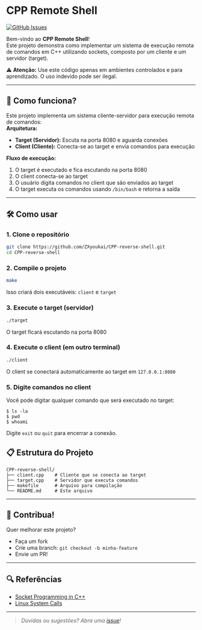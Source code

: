 # CPP Remote Shell

[![GitHub Issues](https://img.shields.io/github/issues/ZXyoukai/CPP-reverse-shell.svg)](https://github.com/ZXyoukai/CPP-reverse-shell/issues)

Bem-vindo ao **CPP Remote Shell**!  
Este projeto demonstra como implementar um sistema de execução remota de comandos em C++ utilizando sockets, composto por um cliente e um servidor (target).

⚠️ **Atenção:** Use este código apenas em ambientes controlados e para aprendizado. O uso indevido pode ser ilegal.

---

## 🚀 Como funciona?

Este projeto implementa um sistema cliente-servidor para execução remota de comandos:  
**Arquitetura:**
- **Target (Servidor):** Escuta na porta 8080 e aguarda conexões
- **Client (Cliente):** Conecta-se ao target e envia comandos para execução

**Fluxo de execução:**
1. O target é executado e fica escutando na porta 8080
2. O client conecta-se ao target
3. O usuário digita comandos no client que são enviados ao target
4. O target executa os comandos usando `/bin/bash` e retorna a saída

---

## 🛠️ Como usar

### 1. Clone o repositório
```bash
git clone https://github.com/ZXyoukai/CPP-reverse-shell.git
cd CPP-reverse-shell
```

### 2. Compile o projeto
```bash
make
```
Isso criará dois executáveis: `client` e `target`

### 3. Execute o target (servidor)
```bash
./target
```
O target ficará escutando na porta 8080

### 4. Execute o client (em outro terminal)
```bash
./client
```
O client se conectará automaticamente ao target em `127.0.0.1:8080`

### 5. Digite comandos no client
Você pode digitar qualquer comando que será executado no target:
```
$ ls -la
$ pwd  
$ whoami
```
Digite `exit` ou `quit` para encerrar a conexão.

## 📋 Estrutura do Projeto

```
CPP-reverse-shell/
├── client.cpp    # Cliente que se conecta ao target
├── target.cpp    # Servidor que executa comandos
├── makefile      # Arquivo para compilação
└── README.md     # Este arquivo
```

---

## 🤝 Contribua!

Quer melhorar este projeto?  
- Faça um fork
- Crie uma branch: `git checkout -b minha-feature`
- Envie um PR!

---

## 🔍 Referências

- [Socket Programming in C++](https://www.geeksforgeeks.org/socket-programming-cc/)
- [Linux System Calls](https://man7.org/linux/man-pages/man2/socket.2.html)

---

> _Dúvidas ou sugestões? Abra uma [issue](https://github.com/ZXyoukai/CPP-reverse-shell/issues)!_